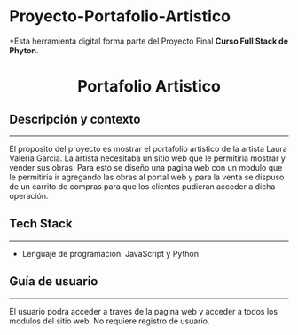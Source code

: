 # Proyecto-Portafolio-Artistico

*Esta herramienta digital forma parte del Proyecto Final **Curso Full Stack de Phyton**. 

<h1 align="center">Portafolio Artistico</h1>

## Descripción y contexto
---
El proposito del proyecto es mostrar el portafolio artistico de la artista Laura Valeria Garcia. La artista necesitaba un sitio web que le permitiria mostrar y vender sus obras. Para esto se diseño una pagina web con un modulo que le permitiria ir agregando las obras al portal web y para la venta se dispuso de un carrito de compras para que los clientes pudieran acceder a dicha operación. 

## Tech Stack
---
 - Lenguaje de programación: JavaScript y Python

## Guía de usuario
---
El usuario podra acceder a traves de la pagina web y acceder a todos los modulos del sitio web. No requiere registro de usuario.
